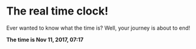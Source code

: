 # The real time clock!

Ever wanted to know what the time is? Well, your journey is about to end!

**The time is Nov 11, 2017, 07:17**